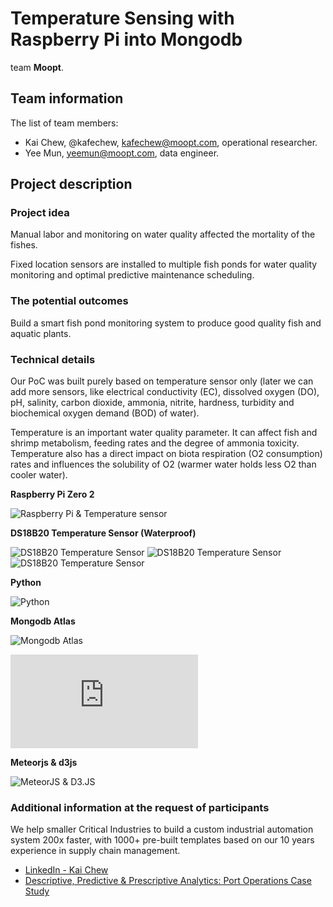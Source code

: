 # Temperature Sensing with Raspberry Pi into Mongodb

team **Moopt**.

## Team information

The list of team members:

* Kai Chew, @kafechew, kafechew@moopt.com, operational researcher.
* Yee Mun, yeemun@moopt.com, data engineer.

## Project description

### Project idea

Manual labor and monitoring on water quality affected the mortality of the fishes.

Fixed location sensors are installed to multiple fish ponds for water quality monitoring and optimal predictive maintenance scheduling.

### The potential outcomes

Build a smart fish pond monitoring system to produce good quality fish and aquatic plants.

### Technical details

Our PoC was built purely based on temperature sensor only (later we can add more sensors, like electrical conductivity (EC), dissolved oxygen (DO), pH, salinity, carbon dioxide, ammonia, nitrite, hardness, turbidity and biochemical oxygen demand (BOD) of water). 

Temperature is an important water quality parameter. It can affect fish and shrimp metabolism, feeding rates and the degree of ammonia toxicity. Temperature also has a direct impact on biota respiration (O2 consumption) rates and influences the solubility of O2 (warmer water holds less O2 than cooler water).

**Raspberry Pi Zero 2**

![Raspberry Pi & Temperature sensor](https://imgur.com/9uMZ8OB)

**DS18B20 Temperature Sensor (Waterproof)**

![DS18B20 Temperature Sensor](https://imgur.com/9ml8Co1)
![DS18B20 Temperature Sensor](https://imgur.com/YAEm3hK)
![DS18B20 Temperature Sensor](https://imgur.com/6Gs2Jjw)

**Python**

![Python](https://imgur.com/aF3QL96)

**Mongodb Atlas**

![Mongodb Atlas](https://imgur.com/dgaXy9e)

<iframe src="https://www.youtube.com/embed/ncLIKKiMYoU" frameborder="0" allowfullscreen="true"> </iframe>

**Meteorjs & d3js**

![MeteorJS & D3.JS](https://imgur.com/U3W1G1o)

### Additional information at the request of participants

We help smaller Critical Industries to build a custom industrial automation system 200x faster, with 1000+ pre-built templates based on our 10 years experience in supply chain management.

* [LinkedIn - Kai Chew](https://www.linkedin.com/in/kafechew/)
* [Descriptive, Predictive & Prescriptive Analytics: Port Operations Case Study](https://www.linkedin.com/pulse/descriptive-predictive-prescriptive-analytics-port-operations-case-/)
